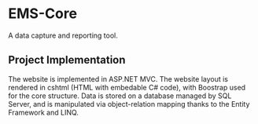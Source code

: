 # EMS-Core
A data capture and reporting tool.

## Project Implementation
The website is implemented in ASP.NET MVC. The website layout is rendered in cshtml (HTML with embedable C# code), with Boostrap used for the core structure. Data is stored on a database managed by SQL Server, and is manipulated via object-relation mapping thanks to the Entity Framework and LINQ.
